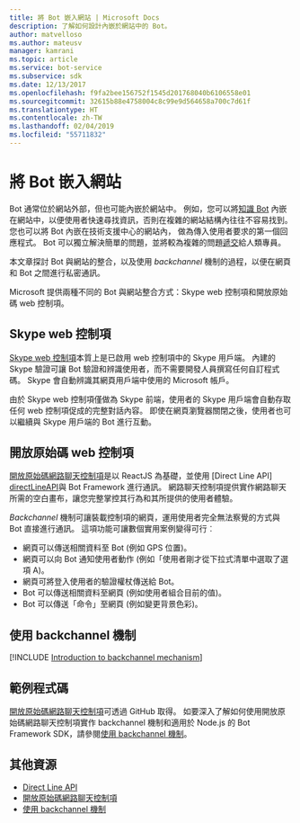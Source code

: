 ```yaml
---
title: 將 Bot 嵌入網站 | Microsoft Docs
description: 了解如何設計內嵌於網站中的 Bot。
author: matvelloso
ms.author: mateusv
manager: kamrani
ms.topic: article
ms.service: bot-service
ms.subservice: sdk
ms.date: 12/13/2017
ms.openlocfilehash: f9fa2bee156752f1545d201768040b6106558e01
ms.sourcegitcommit: 32615b88e4758004c8c99e9d564658a700c7d61f
ms.translationtype: HT
ms.contentlocale: zh-TW
ms.lasthandoff: 02/04/2019
ms.locfileid: "55711832"
---
```

# <a name="embed-a-bot-in-a-website"></a>將 Bot 嵌入網站

Bot 通常位於網站外部，但也可能內嵌於網站中。 例如，您可以將[知識 Bot](~/bot-service-design-pattern-knowledge-base.md) 內嵌在網站中，以便使用者快速尋找資訊，否則在複雜的網站結構內往往不容易找到。 您也可以將 Bot 內嵌在技術支援中心的網站內， 做為傳入使用者要求的第一個回應程式。 Bot 可以獨立解決簡單的問題，並將較為複雜的問題[遞交](~/bot-service-design-pattern-handoff-human.md)給人類專員。 

本文章探討 Bot 與網站的整合，以及使用 *backchannel* 機制的過程，以便在網頁和 Bot 之間進行私密通訊。 

Microsoft 提供兩種不同的 Bot 與網站整合方式：Skype web 控制項和開放原始碼 web 控制項。

## <a name="skype-web-control"></a>Skype web 控制項

[Skype web 控制項](https://aka.ms/bot-skype-web-control)本質上是已啟用 web 控制項中的 Skype 用戶端。 內建的 Skype 驗證可讓 Bot 驗證和辨識使用者，而不需要開發人員撰寫任何自訂程式碼。 Skype 會自動辨識其網頁用戶端中使用的 Microsoft 帳戶。 

由於 Skype web 控制項僅做為 Skype 前端，使用者的 Skype 用戶端會自動存取任何 web 控制項促成的完整對話內容。 即使在網頁瀏覽器關閉之後，使用者也可以繼續與 Skype 用戶端的 Bot 進行互動。 

## <a name="open-source-web-control"></a>開放原始碼 web 控制項

<a href="https://aka.ms/BotFramework-WebChat" target="_blank">開放原始碼網路聊天控制項</a>是以 ReactJS 為基礎，並使用 [Direct Line API] [ directLineAPI]與 Bot Framework 進行通訊。 網路聊天控制項提供實作網路聊天所需的空白畫布，讓您完整掌控其行為和其所提供的使用者體驗。 

*Backchannel* 機制可讓裝載控制項的網頁，運用使用者完全無法察覺的方式與 Bot 直接進行通訊。 這項功能可讓數個實用案例變得可行︰ 

- 網頁可以傳送相關資料至 Bot (例如 GPS 位置)。
- 網頁可以向 Bot 通知使用者動作 (例如「使用者剛才從下拉式清單中選取了選項 A)。
- 網頁可將登入使用者的驗證權杖傳送給 Bot。
- Bot 可以傳送相關資料至網頁 (例如使用者組合目前的值)。
- Bot 可以傳送「命令」至網頁 (例如變更背景色彩)。

## <a name="using-the-backchannel-mechanism"></a>使用 backchannel 機制

[!INCLUDE [Introduction to backchannel mechanism](~/includes/snippet-backchannel.md)]

## <a name="sample-code"></a>範例程式碼

<a href="https://aka.ms/BotFramework-WebChat" target="_blank">開放原始碼網路聊天控制項</a>可透過 GitHub 取得。 如要深入了解如何使用開放原始碼網路聊天控制項實作 backchannel 機制和適用於 Node.js 的 Bot Framework SDK，請參閱[使用 backchannel 機制](~/nodejs/bot-builder-nodejs-backchannel.md)。

## <a name="additional-resources"></a>其他資源

- [Direct Line API][directLineAPI]
- [開放原始碼網路聊天控制項](https://github.com/Microsoft/BotFramework-WebChat)
- [使用 backchannel 機制](~/nodejs/bot-builder-nodejs-backchannel.md)

[directLineAPI]: https://docs.botframework.com/en-us/restapi/directline3/#navtitle
